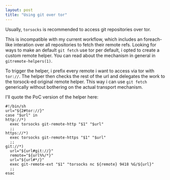 ```yaml
---
layout: post
title: "Using git over tor"
---
```


Usually, `torsocks` is recommended to access git repositories over tor.

This is incompatible with my current workflow, which includes an foreach-like interation over all repositories to fetch their remote refs.
Looking for ways to make an default `git fetch` use tor per default, i opted to create a custom remote helper.
You can read about the mechanism in general in `gitremote-helpers(1)`.

To trigger the helper, i prefix every remote i want to access via tor with `tor://`.
The helper then checks the rest of the url and delegates the work to the torsock-ed original remote helper.
This way i can use `git fetch` generically without bothering on the actual transport mechanism.

I'll quote the PoC version of the helper here:

```
#!/bin/sh
url="${2#tor://}"
case "$url" in
http://*)
  exec torsocks git-remote-http "$1" "$url"
  ;;
https://*)
  exec torsocks git-remote-https "$1" "$url"
  ;;
git://*)
  url="${url#git://}"
  remote="${url%%/*}"
  url="${url#*/}"
  exec git-remote-ext "$1" "torsocks nc ${remote} 9418 %G/${url}"
  ;;
esac
```
